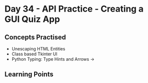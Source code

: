 # Day 34 - API Practice - Creating a GUI Quiz App
## Concepts Practised
* Unescaping HTML Entities
* Class based Tkinter UI
* Python Typing: Type Hints and Arrows ->

## Learning Points
